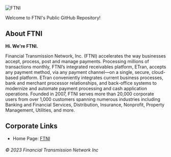 ![FTNI](https://user-images.githubusercontent.com/20741680/204154262-8346498f-4c46-4e21-92cb-867e515e928a.jpg)

Welcome to FTNI's Public GitHub Repository!

## About FTNI

**Hi. We're FTNI.**

Financial Transmission Network, Inc. (FTNI) accelerates the way businesses accept, process, post and manage payments. Processing millions of transactions monthly, FTNI’s integrated receivables platform, ETran, accepts any payment method, via any payment channel—on a single, secure, cloud-based platform. ETran conveniently integrates current business processes, bank and merchant processor relationships, and back-office systems to modernize and automate payment processing and cash application operations. Founded in 2007, FTNI serves more than 20,000 corporate users from over 1,000 customers spanning numerous industries including Banking and Financial Services, Distribution, Insurance, Nonprofit, Property Management, Utilities, and more.

## Corporate Links

- Home Page: [FTNI](https://www.ftni.com)

###### © 2023 Financial Transmission Network Inc
